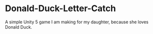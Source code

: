 # Donald-Duck-Letter-Catch
A simple Unity 5 game I am making for my daughter, because she loves Donald Duck.
